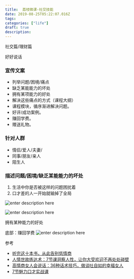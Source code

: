 ```yaml
---
title:  荔枝微课-社交技能
date: 2019-08-25T05:22:07.016Z
tags: 
categories: ["life"]
draft: true
description: 
---
```


社交篇/理财篇

好好说话

### 宣传文案

- 列举问题/困境/痛点
- 缺乏某能能力的坏处
- 拥有某项能力的好处
- 解决这些痛点的方式（课程大纲）
- 课程模块，循序渐进解决问题。
- 好评/成功案例。
- 赚回学费。
- 赠送礼物。


### 针对人群
- 情侣/爱人/夫妻/
- 同事/朋友/亲人
- 陌生人



### 描述问题/困境/缺乏某能能力的坏处

1. 生活中你是否被这样的问题困扰着
2. 口才差的人一开始就输掉了全局


![enter description here](https://i.loli.net/2019/08/25/oSb2xntIMC7PNTm.png)


![enter description here](https://markdown.xiaoshujiang.com/img/spinner.gif "[[[1566711126833]]]" )




拥有某种能力的好处


底部：赚回学费
![enter description here](https://i.loli.net/2019/08/25/7VJOkbodtQHemxr.png)



参考 

- [听完这十本书，从此告别低情商](https://m.lizhiweike.com/channel2/57046?)
- [人情世故练达术：7节课洞察人性，让你大受欢迎不再处处碰壁](https://m.lizhiweike.com/channel2/415308?)
- [高情商女人会说话：36种话术技巧，做谈吐自如的幸福女人](https://m.lizhiweike.com/channel2/166836?)
- [7节魅力口才实战课](https://m.lizhiweike.com/channel2/404292?)